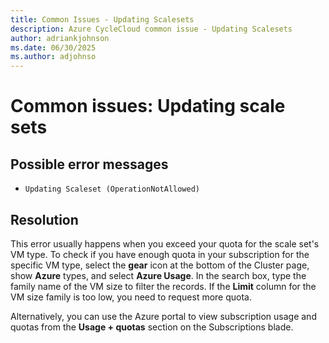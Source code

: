 ```yaml
---
title: Common Issues - Updating Scalesets
description: Azure CycleCloud common issue - Updating Scalesets
author: adriankjohnson
ms.date: 06/30/2025
ms.author: adjohnso
---
```

# Common issues: Updating scale sets

## Possible error messages

- `Updating Scaleset (OperationNotAllowed)`

## Resolution

This error usually happens when you exceed your quota for the scale set's VM type. To check if you have enough quota in your subscription for the specific VM type, select the **gear** icon at the bottom of the Cluster page, show **Azure** types, and select **Azure Usage**. In the search box, type the family name of the VM size to filter the records. If the **Limit** column for the VM size family is too low, you need to request more quota.

Alternatively, you can use the Azure portal to view subscription usage and quotas from the **Usage + quotas** section on the Subscriptions blade.